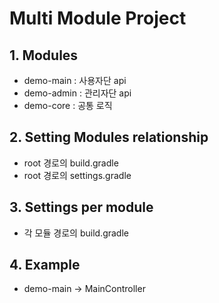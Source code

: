 # Multi Module Project


## 1. Modules
- demo-main : 사용자단 api
- demo-admin : 관리자단 api
- demo-core : 공통 로직

## 2. Setting Modules relationship
- root 경로의 build.gradle
- root 경로의 settings.gradle

## 3. Settings per module
- 각 모듈 경로의 build.gradle

## 4. Example
- demo-main -> MainController